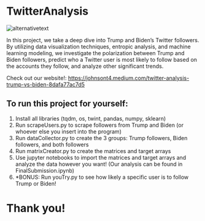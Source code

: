 # TwitterAnalysis
![alternativetext](/Users/teaganjohnson/desktop/1_JN3fPqF0y_N-jb7G3PAiqA.png?raw=True "Title")

In this project, we take a deep dive into Trump and Biden’s Twitter followers. By utilizing data visualization techniques, entropic analysis, and machine learning modeling, we investigate the polarization between Trump and Biden followers, predict who a Twitter user is most likely to follow based on the accounts they follow, and analyze other significant trends.

Check out our website!: https://johnsont4.medium.com/twitter-analysis-trump-vs-biden-8dafa77ac7d5

## To run this project for yourself: ##

  1. Install all libraries (tqdm, os, twint, pandas, numpy, sklearn)
  2. Run scrapeUsers.py to scrape followers from Trump and Biden (or whoever else you insert into the program)
  3. Run dataCollector.py to create the 3 groups: Trump followers, Biden followers, and both followers
  4. Run matrixCreator.py to create the matrices and target arrays
  5. Use jupyter notebooks to import the matrices and target arrays and analyze the data however you want! (Our analysis can be found in FinalSubmission.ipynb)
  6. *BONUS: Run youTry.py to see how likely a specific user is to follow Trump or Biden!
  
# Thank you! #
